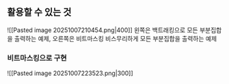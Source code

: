 
## 활용할 수 있는 것
![[Pasted image 20251007210454.png|400]]
왼쪽은 백트래킹으로 모든 부분집합을 출력하는 예제, 오른쪽은 비트마스킹 비스무리하게 모든 부분집합을 출력하는 예제

### 비트마스킹으로 구현
![[Pasted image 20251007223523.png|300]]
